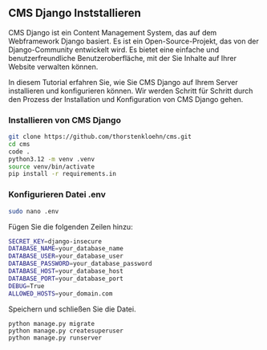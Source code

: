 ## CMS Django Inststallieren

CMS Django ist ein Content Management System, das auf dem Webframework Django basiert. Es ist ein Open-Source-Projekt, das von der Django-Community entwickelt wird. Es bietet eine einfache und benutzerfreundliche Benutzeroberfläche, mit der Sie Inhalte auf Ihrer Website verwalten können.   

In diesem Tutorial erfahren Sie, wie Sie CMS Django auf Ihrem Server installieren und konfigurieren können. Wir werden Schritt für Schritt durch den Prozess der Installation und Konfiguration von CMS Django gehen.

### Installieren von CMS Django

```bash
git clone https://github.com/thorstenkloehn/cms.git
cd cms
code .
python3.12 -m venv .venv
source venv/bin/activate
pip install -r requirements.in
```
### Konfigurieren Datei .env

```bash
sudo nano .env
```
Fügen Sie die folgenden Zeilen hinzu:

```bash
SECRET_KEY=django-insecure
DATABASE_NAME=your_database_name
DATABASE_USER=your_database_user
DATABASE_PASSWORD=your_database_password
DATABASE_HOST=your_database_host
DATABASE_PORT=your_database_port
DEBUG=True
ALLOWED_HOSTS=your_domain.com
```
Speichern und schließen Sie die Datei.
```
python manage.py migrate
python manage.py createsuperuser
python manage.py runserver
```
